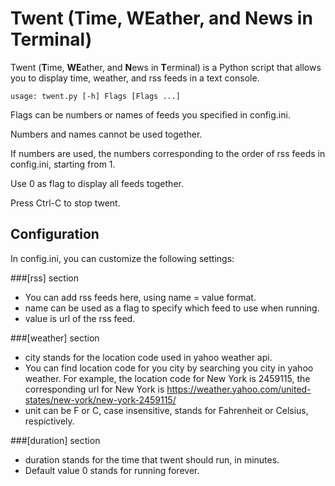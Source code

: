 # Twent (Time, WEather, and News in Terminal)
Twent (<b>T</b>ime, <b>WE</b>ather, and <b>N</b>ews in <b>T</b>erminal) is a Python script that allows you to display time, weather, and rss feeds in a text console.

```
usage: twent.py [-h] Flags [Flags ...]
```

Flags can be numbers or names of feeds you specified in config.ini. 

Numbers and names cannot be used together. 

If numbers are used, the numbers corresponding to the order of rss feeds in config.ini, starting from 1.

Use 0 as flag to display all feeds together.

Press Ctrl-C to stop twent.

## Configuration
In config.ini, you can customize the following settings:

###[rss] section

+ You can add rss feeds here, using name = value format. 
+ name can be used as a flag to specify which feed to use when running.
+ value is url of the rss feed.

###[weather] section

+ city stands for the location code used in yahoo weather api.
+ You can find location code for you city by searching you city in yahoo weather. For example, the location code for New York is 2459115, the corresponding url for New York is https://weather.yahoo.com/united-states/new-york/new-york-2459115/ 
+ unit can be F or C, case insensitive, stands for Fahrenheit or Celsius, respictively.

###[duration] section

+ duration stands for the time that twent should run, in minutes.
+ Default value 0 stands for running forever.
